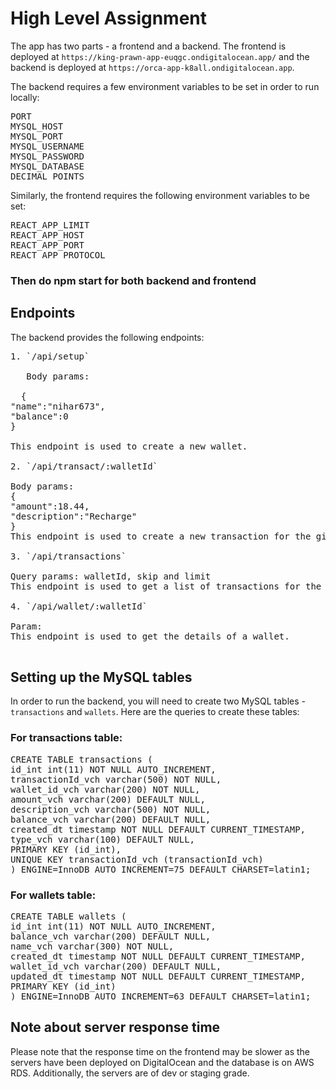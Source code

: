 # High Level Assignment

The app has two parts - a frontend and a backend. The frontend is deployed at `https://king-prawn-app-euqgc.ondigitalocean.app/` and the backend is deployed at `https://orca-app-k8all.ondigitalocean.app`.

The backend requires a few environment variables to be set in order to run locally:

<pre>
PORT
MYSQL_HOST
MYSQL_PORT
MYSQL_USERNAME
MYSQL_PASSWORD
MYSQL_DATABASE
DECIMAL_POINTS
</pre>


Similarly, the frontend requires the following environment variables to be set:
<pre>
REACT_APP_LIMIT
REACT_APP_HOST
REACT_APP_PORT
REACT_APP_PROTOCOL
</pre>
### Then do npm start for both backend and frontend
## Endpoints
The backend provides the following endpoints:
<pre>
1. `/api/setup`

   Body params: 
   
  {
"name":"nihar673",
"balance":0
}

This endpoint is used to create a new wallet.

2. `/api/transact/:walletId`

Body params: 
{
"amount":18.44,
"description":"Recharge"
}
This endpoint is used to create a new transaction for the given wallet.

3. `/api/transactions`

Query params: walletId, skip and limit
This endpoint is used to get a list of transactions for the given wallet.

4. `/api/wallet/:walletId`

Param: 
This endpoint is used to get the details of a wallet.

</pre>
## Setting up the MySQL tables

In order to run the backend, you will need to create two MySQL tables - `transactions` and `wallets`. Here are the queries to create these tables:

### For transactions table:
<pre>
CREATE TABLE transactions (
id_int int(11) NOT NULL AUTO_INCREMENT,
transactionId_vch varchar(500) NOT NULL,
wallet_id_vch varchar(200) NOT NULL,
amount_vch varchar(200) DEFAULT NULL,
description_vch varchar(500) NOT NULL,
balance_vch varchar(200) DEFAULT NULL,
created_dt timestamp NOT NULL DEFAULT CURRENT_TIMESTAMP,
type_vch varchar(100) DEFAULT NULL,
PRIMARY KEY (id_int),
UNIQUE KEY transactionId_vch (transactionId_vch)
) ENGINE=InnoDB AUTO_INCREMENT=75 DEFAULT CHARSET=latin1;
</pre>

### For wallets table:
<pre>
CREATE TABLE wallets (
id_int int(11) NOT NULL AUTO_INCREMENT,
balance_vch varchar(200) DEFAULT NULL,
name_vch varchar(300) NOT NULL,
created_dt timestamp NOT NULL DEFAULT CURRENT_TIMESTAMP,
wallet_id_vch varchar(200) DEFAULT NULL,
updated_dt timestamp NOT NULL DEFAULT CURRENT_TIMESTAMP,
PRIMARY KEY (id_int)
) ENGINE=InnoDB AUTO_INCREMENT=63 DEFAULT CHARSET=latin1;
</pre>

## Note about server response time

Please note that the response time on the frontend may be slower as the servers have been deployed on DigitalOcean and the database is on AWS RDS. Additionally, the servers are of dev or staging grade.
